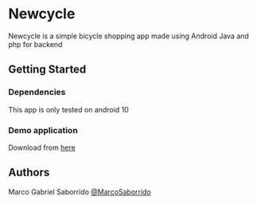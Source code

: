 # Newcycle
Newcycle is a simple bicycle shopping app made using Android Java and php for backend

## Getting Started

### Dependencies

This app is only tested on android 10

### Demo application

Download from [here](https://drive.google.com/file/d/1zmniPaE0MYFk8pxvPF_U2k8pau_v2nA_/view?usp=sharing) 


## Authors

Marco Gabriel Saborrido 
[@MarcoSaborrido](https://twitter.com/MarcoSaborrido?s=09)

